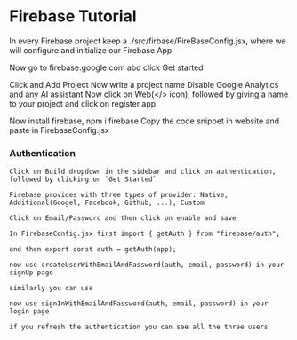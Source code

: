 # Firebase Tutorial

In every Firebase project keep a ./src/firbase/FireBaseConfig.jsx, where we will configure and initialize our Firebase App

Now go to firebase.google.com abd click Get started

Click and Add Project
Now write a project name
Disable Google Analytics and any AI assistant
Now click on Web(</> icon), followed by giving a name to your project and click on register app

Now install firebase, npm i firebase
Copy the code snippet in website and paste in FirebaseConfig.jsx

### Authentication
```
Click on Build dropdown in the sidebar and click on authentication, followed by clicking on `Get Started`

Firebase provides with three types of provider: Native, Additional(Googel, Facebook, Github, ...), Custom

Click on Email/Password and then click on enable and save

In FirebaseConfig.jsx first import { getAuth } from "firebase/auth";

and then export const auth = getAuth(app);

now use createUserWithEmailAndPassword(auth, email, password) in your signUp page

similarly you can use

now use signInWithEmailAndPassword(auth, email, password) in your login page

if you refresh the authentication you can see all the three users
```